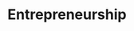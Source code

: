 ---
view: category
lang: en
order: 4
top: true
title: Entrepreneurship
description: Here you will find everything about entrepreneurship, tips, startups, agencies and many other subjects on Ktquez Play.
excerpt: Here you will find everything about entrepreneurship, tips, startups, agencies and many other subjects.
slug: entrepreneurship
meta:
  - property: og:image
    content: https://ktquez.com/share/ktquez-play-image-share.png
  - name: twitter:image
    content: https://ktquez.com/share/ktquez-play-image-share.png
---